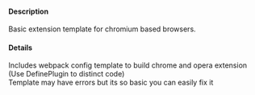 #### Description
Basic extension template for chromium based browsers.
#### Details
Includes webpack config template to build chrome and opera extension (Use DefinePlugin to distinct code)  
Template may have errors but its so basic you can easily fix it  
